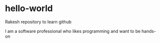 # hello-world
Rakesh repository to learn github

I am a software professional who likes programming and want to be hands-on
